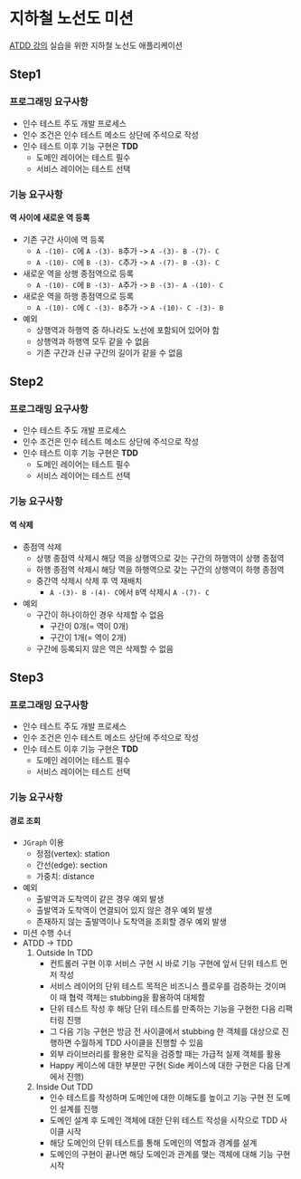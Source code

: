 # 지하철 노선도 미션
[ATDD 강의](https://edu.nextstep.camp/c/R89PYi5H) 실습을 위한 지하철 노선도 애플리케이션

## Step1
### 프로그래밍 요구사항
- 인수 테스트 주도 개발 프로세스
- 인수 조건은 인수 테스트 메소드 상단에 주석으로 작성
- 인수 테스트 이후 기능 구현은 **TDD**
    - 도메인 레이어는 테스트 필수
    - 서비스 레이어는 테스트 선택

### 기능 요구사항
#### 역 사이에 새로운 역 등록
- 기존 구간 사이에 역 등록
  - `A -(10)- C`에 `A -(3)- B`추가 -> `A -(3)- B -(7)- C`
  - `A -(10)- C`에 `B -(3)- C`추가 -> `A -(7)- B -(3)- C`
- 새로운 역을 상행 종점역으로 등록
  - `A -(10)- C`에 `B -(3)- A`추가 -> `B -(3)- A -(10)- C`
- 새로운 역을 하행 종점역으로 등록
  - `A -(10)- C`에 `C -(3)- B`추가 -> `A -(10)- C -(3)- B`
- 예외
  - 상행역과 하행역 중 하나라도 노선에 포함되어 있어야 함
  - 상행역과 하행역 모두 같을 수 없음
  - 기존 구간과 신규 구간의 길이가 같을 수 없음

## Step2
### 프로그래밍 요구사항
- 인수 테스트 주도 개발 프로세스
- 인수 조건은 인수 테스트 메소드 상단에 주석으로 작성
- 인수 테스트 이후 기능 구현은 **TDD**
  - 도메인 레이어는 테스트 필수
  - 서비스 레이어는 테스트 선택

### 기능 요구사항
#### 역 삭제
- 종점역 삭제
  - 상행 종점역 삭제시 해당 역을 상행역으로 갖는 구간의 하행역이 상행 종점역
  - 하행 종점역 삭제시 해당 역을 하행역으로 갖는 구간의 상행역이 하행 종점역
  - 중간역 삭제시 삭제 후 역 재배치
    - `A -(3)- B -(4)- C`에서 `B`역 삭제시 `A -(7)- C`
- 예외
  - 구간이 하나이하인 경우 삭제할 수 없음
    - 구간이 0개(= 역이 0개)
    - 구간이 1개(= 역이 2개)
  - 구간에 등록되지 않은 역은 삭제할 수 없음

## Step3
### 프로그래밍 요구사항
- 인수 테스트 주도 개발 프로세스
- 인수 조건은 인수 테스트 메소드 상단에 주석으로 작성
- 인수 테스트 이후 기능 구현은 **TDD**
  - 도메인 레이어는 테스트 필수
  - 서비스 레이어는 테스트 선택

###  기능 요구사항
#### 경로 조회
- `JGraph` 이용
  - 정점(vertex): station
  - 간선(edge): section
  - 가중치: distance
- 예외
  - 출발역과 도착역이 같은 경우 예외 발생
  - 출발역과 도착역이 연결되어 있지 않은 경우 예외 발생
  - 존재하지 않는 출발역이나 도착역을 조회할 경우 예외 발생
- 미션 수행 수너
- ATDD -> TDD
  1. Outside In TDD
     - 컨트롤러 구현 이후 서비스 구현 시 바로 기능 구현에 앞서 단위 테스트 먼저 작성
     - 서비스 레이어의 단위 테스트 목적은 비즈니스 플로우를 검증하는 것이며 이 때 협력 객체는 stubbing을 활용하여 대체함
     - 단위 테스트 작성 후 해당 단위 테스트를 만족하는 기능을 구현한 다음 리팩터링 진행
     - 그 다음 기능 구현은 방금 전 사이클에서 stubbing 한 객체를 대상으로 진행하면 수월하게 TDD 사이클을 진행할 수 있음
     - 외부 라이브러리를 활용한 로직을 검증할 때는 가급적 실제 객체를 활용
     - Happy 케이스에 대한 부분만 구현( Side 케이스에 대한 구현은 다음 단계에서 진행)
  2. Inside Out TDD
     - 인수 테스트를 작성하며 도메인에 대한 이해도를 높이고 기능 구현 전 도메인 설계를 진행
     - 도메인 설계 후 도메인 객체에 대한 단위 테스트 작성을 시작으로 TDD 사이클 시작
     - 해당 도메인의 단위 테스트를 통해 도메인의 역할과 경계를 설계
     - 도메인의 구현이 끝나면 해당 도메인과 관계를 맺는 객체에 대해 기능 구현 시작